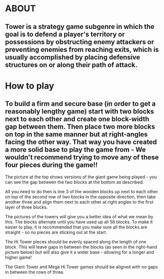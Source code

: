 # ABOUT 
## Tower is a strategy game subgenre in which the goal is to defend a player's territory or possessions by obstructing enemy attackers or preventing enemies from reaching exits, which is usually accomplished by placing defensive structures on or along their path of attack.
# How to play 
## To build a firm and secure base (in order to get a reasonably lengthy game) start with two blocks next to each other and create one block-width gap between them. Then place two more blocks on top in the same manner but at right-angles facing the other way. That way you have created a more solid base to play the game from - We wouldn't recommend trying to move any of these four pieces during the game!!

The picture at the top shows versions of the giant game being played - you can see the gap between the two blocks at the bottom as described.

All you need to do then is line 3 of the wooden blocks up next to each other on top of the second row of two blocks in the opposite direction, then take another three and align them next to each other at right angles to the first layer of three blocks.

The pictures of the towers will give you a better idea of what we mean by this. The blocks alternate until you have used up all 58 blocks. To make it easier to play, it is recommended that you make sure all the blocks are straight - so no pieces are sticking out at the start.

The Hi Tower pieces should be evenly spaced along the length of one block. This will leave gaps in between the blocks (as seen in the right-hand picture below) but will also give it a wider base - allowing for a longer and higher game!

The Giant Tower and Mega Hi Tower games should be aligned with no gaps in between the rows of three.
